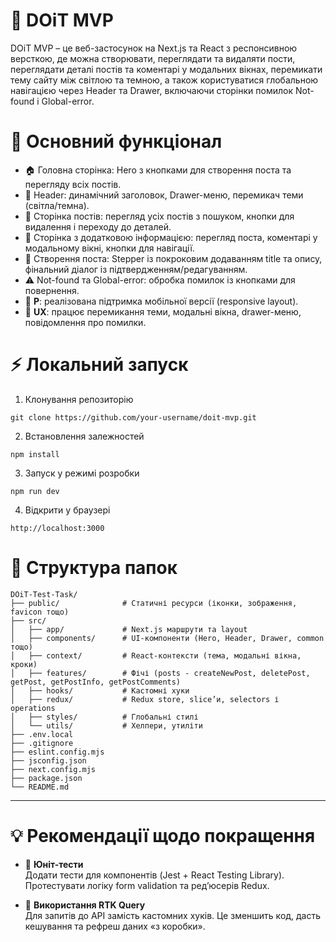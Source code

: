 # 🚀 DOiT MVP

DOiT MVP – це веб-застосунок на Next.js та React з респонсивною версткою, де можна створювати, переглядати та видаляти пости, переглядати деталі постів та коментарі у модальних вікнах, перемикати тему сайту між світлою та темною, а також користуватися глобальною навігацією через Header та Drawer, включаючи сторінки помилок Not-found і Global-error.

# 📖 Основний функціонал

- 🏠 Головна сторінка: Hero з кнопками для створення поста та перегляду всіх постів.  
- 📑 Header: динамічний заголовок, Drawer-меню, перемикач теми (світла/темна).  
- 📂 Сторінка постів: перегляд усіх постів з пошуком, кнопки для видалення і переходу до деталей.  
- 💬 Сторінка з додатковою інформацією: перегляд поста, коментарі у модальному вікні, кнопки для навігації.  
- 📝 Створення поста: Stepper із покроковим додаванням title та опису, фінальний діалог із підтвердженням/редагуванням.  
- ⚠️ Not-found та Global-error: обробка помилок із кнопками для повернення.  
- 📱 **Р**: реалізована підтримка мобільної версії (responsive layout).  
- 🎨 **UX**: працює перемикання теми, модальні вікна, drawer-меню, повідомлення про помилки.  

# ⚡️ Локальний запуск
 1. Клонування репозиторію
```
git clone https://github.com/your-username/doit-mvp.git
```
 2. Встановлення залежностей
```
npm install
```
 3. Запуск у режимі розробки
```
npm run dev
```
 4. Відкрити у браузері
```
http://localhost:3000
```

# 📂 Структура папок
```
DOiT-Test-Task/
├── public/              # Статичні ресурси (іконки, зображення, favicon тощо)
├── src/
│   ├── app/             # Next.js маршрути та layout
│   ├── components/      # UI-компоненти (Hero, Header, Drawer, common тощо)
│   ├── context/         # React-контексти (тема, модальні вікна, кроки)
│   ├── features/        # Фічі (posts - createNewPost, deletePost, getPost, getPostInfo, getPostComments)
│   ├── hooks/           # Кастомні хуки
│   ├── redux/           # Redux store, slice’и, selectors і operations
│   ├── styles/          # Глобальні стилі
│   └── utils/           # Хелпери, утиліти
├── .env.local
├── .gitignore
├── eslint.config.mjs
├── jsconfig.json
├── next.config.mjs
├── package.json
└── README.md
```

---

# 💡 Рекомендації щодо покращення

- 🧪 **Юніт-тести**  
  Додати тести для компонентів (Jest + React Testing Library).  
  Протестувати логіку form validation та ред’юсерів Redux.  

- 🔄 **Використання RTK Query**  
  Для запитів до API замість кастомних хуків. Це зменшить код, дасть кешування та рефреш даних «з коробки».  
